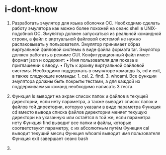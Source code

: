 # i-dont-know

1. Разработать эмулятор для языка оболочки ОС. Необходимо сделать работу
эмулятора как можно более похожей на сеанс shell в UNIX-подобной ОС.
Эмулятор должен запускаться из реальной командной строки, а файл с
виртуальной файловой системой не нужно распаковывать у пользователя.
Эмулятор принимает образ виртуальной файловой системы в виде файла формата
tar. Эмулятор должен работать в режиме GUI.
Конфигурационный файл имеет формат json и содержит:
• Имя пользователя для показа в приглашении к вводу.
• Путь к архиву виртуальной файловой системы.
Необходимо поддержать в эмуляторе команды ls, cd и exit, а также
следующие команды: 1. cal. 2. find. 3. whoami.
Все функции эмулятора должны быть покрыты тестами, а для каждой из
поддерживаемых команд необходимо написать 3 теста.

3. Функция ls выводит на экран список папок и файлов в текущей директории, если нету параметра, а также выводит
список папок и файлов той директории, которую указали в виде параметра
Функция cd вместо вывода списка файлов директории меняет текущую директори на указанную или остаётся в той же, если параметра нету
Функция find выводит все папки и файлы, которые соответствуют параметру, с их абсолютным путём
Функция cal выводит текущий месяц
Функция whoami выводит имя пользователя
Функция exit завершает сеанс bash

4. 
